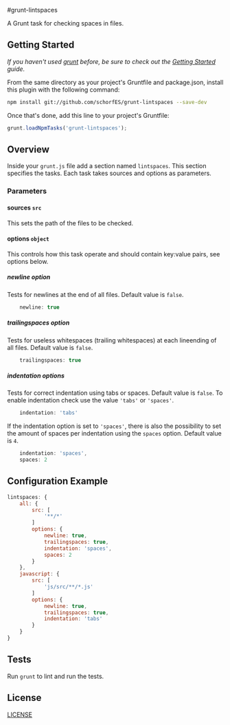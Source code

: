 #grunt-lintspaces

A Grunt task for checking spaces in files.

## Getting Started
_If you haven't used [grunt](http://gruntjs.com/) before, be sure to check out the [Getting Started](https://github.com/cowboy/grunt/blob/master/docs/getting_started.md) guide._

From the same directory as your project's Gruntfile and package.json, install this plugin with the following command:

```bash
npm install git://github.com/schorfES/grunt-lintspaces --save-dev
```

Once that's done, add this line to your project's Gruntfile:

```js
grunt.loadNpmTasks('grunt-lintspaces');
```

## Overview

Inside your `grunt.js` file add a section named `lintspaces`. This section specifies the tasks. Each task takes sources and options as parameters.

### Parameters

#### sources ```src```

This sets the path of the files to be checked.

#### options ```object```

This controls how this task operate and should contain key:value pairs, see options below.

##### newline option

Tests for newlines at the end of all files. Default value is `false`.

```javascript
	newline: true
```

##### trailingspaces option

Tests for useless whitespaces (trailing whitespaces) at each lineending of all files. Default value is `false`.

```javascript
	trailingspaces: true
```

##### indentation options

Tests for correct indentation using tabs or spaces. Default value is `false`. To enable indentation check use the value `'tabs'` or `'spaces'`.

```javascript
	indentation: 'tabs'
```

If the indentation option is set to `'spaces'`, there is also the possibility to set the amount of spaces per indentation using the `spaces` option. Default value is `4`.

```javascript
	indentation: 'spaces',
	spaces: 2
```

## Configuration Example

```javascript
lintspaces: {
	all: {
		src: [
			'**/*'
		]
		options: {
			newline: true,
			trailingspaces: true,
			indentation: 'spaces',
			spaces: 2
		}
	},
	javascript: {
		src: [
			'js/src/**/*.js'
		]
		options: {
			newline: true,
			trailingspaces: true,
			indentation: 'tabs'
		}
	}
}
```

## Tests
Run `grunt` to lint and run the tests.

## License

[LICENSE](MIT)
